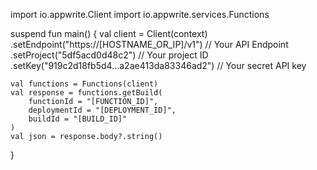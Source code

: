 import io.appwrite.Client
import io.appwrite.services.Functions

suspend fun main() {
    val client = Client(context)
      .setEndpoint("https://[HOSTNAME_OR_IP]/v1") // Your API Endpoint
      .setProject("5df5acd0d48c2") // Your project ID
      .setKey("919c2d18fb5d4...a2ae413da83346ad2") // Your secret API key

    val functions = Functions(client)
    val response = functions.getBuild(
        functionId = "[FUNCTION_ID]",
        deploymentId = "[DEPLOYMENT_ID]",
        buildId = "[BUILD_ID]"
    )
    val json = response.body?.string()
}